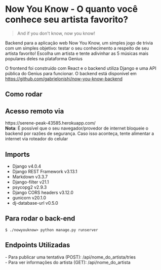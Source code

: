 # Now You Know - O quanto você conhece seu artista favorito?

> And if you don't know, now you know!

Backend para a aplicação web Now You Know, um simples jogo de trivia com um simples objetivo: testar o seu conhecimento a respeito de seu artista favorito! Escolha um artista e tente adivinhar as 5 músicas mais populares deles na plataforma Genius

O frontend foi construído com React e o backend utiliza Django e uma API pública do Genius para funcionar. O backend está disponível em https://github.com/gabrielonishi/now-you-know-backend

## Como rodar

<h2>Acesso remoto via</h2>
https://serene-peak-43585.herokuapp.com/ <br>
<b>Nota</b>: É possível que o seu navegador/provedor de internet bloqueie o backend por razões de segurança. Caso isso aconteça, tente alimentar a internet via roteador do celular

<h2>Imports</h2>
<ul>
<li>Django v4.0.4</li>
<li>Django REST Framework v3.13.1</li>
<li>Markdown v3.3.7</li>
<li>Django-filter v21.1</li>
<li>psycopg2 v2.9.3</li>
<li>Django CORS headers v3.12.0</li>
<li>gunicorn v20.1.0</li>
<li>dj-database-url v0.5.0</li>
</ul>

<h2>Para rodar o back-end</h2>

```
$ ./nowyouknow> python manage.py runserver
```

<h2>Endpoints Utilizadas</h2>
 - Para publicar uma tentativa (POST): /api/nome_do_artista/tries<br>
 - Para ver informações do artista (GET): /api/nome_do_artista
